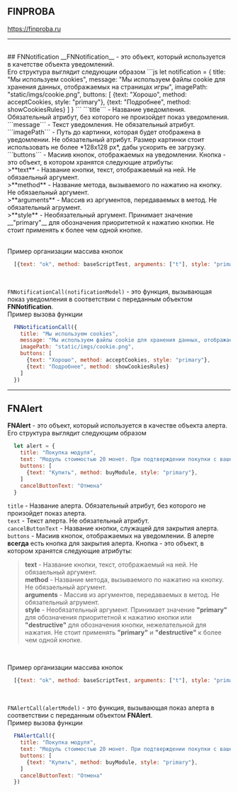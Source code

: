 ## FINPROBA
https://finproba.ru
***
<br>
## FNNotification
__FNNotification__ - это объект, который используется в качетстве объекта уведомлений.<br>
Его структура выглядит следующии образом
```js
  let notification = {
    title: "Мы используем cookies",
    message: "Мы используем файлы cookie для хранения данных, отображаемых на страницах игры",
    imagePath: "static/imgs/cookie.png",
    buttons: [
      {text: "Хорошо", method: acceptCookies, style: "primary"},
      {text: "Подробнее", method: showCookiesRules}
    ]
  }
```
```title``` - Название уведомления. Обязательный атрибут, без которого не произойдет показ уведомления.<br>
```message``` - Текст уведомления. Не обязательный атрибут.<br>
```imagePath``` - Путь до картинки, которая будет отображена в уведомлении. Не обязательный атрибут. Размер картинки стоит использовать не более *128x128 px*, дабы ускорить ее загрузку.<br>
```buttons``` - Масиив кнопок, отображаемых на уведомлении. Кнопка - это объект, в котором хранятся следующие атрибуты:<br>
  >**text** - Название кнопки, текст, отображаемый на ней. Не обязаельный аргумент.<br>
  >**method** - Название метода, вызываемого по нажатию на кнопку. Не обязаельный аргумент.<br>
  >**arguments** - Массив из аргументов, передаваемых в метод. Не обязательный агрумент.<br>
  >**style** - Необязательный аргумент. Принимает значение __"primary"__ для обозначения приоритетной к нажатию кнопки. Не стоит применять к более чем одной кнопке.<br>
<br>

Пример организации массива кнопок
```js
  [{text: "ok", method: baseScriptTest, arguments: ["t"], style: "primary"}, {text: "no"}, {text: "accept", method: AcceptCookies}]
```
<br>

```FNNotificationCall(notificationModel)``` - это функция, вызывающая показ уведомления в соответствии с переданным объектом __FNNotification__.<br>
Пример вызова функции
```js
  FNNotificationCall({
    title: "Мы используем cookies",
    message: "Мы используем файлы cookie для хранения данных, отображаемых на страницах игры",
    imagePath: "static/imgs/cookie.png",
    buttons: [
      {text: "Хорошо", method: acceptCookies, style: "primary"},
      {text: "Подробнее", method: showCookiesRules}
    ]
  })
```
***
## FNAlert
__FNAlert__ - это объект, который используется в качестве объекта алерта.<br>
Его структура выглядит следующим образом
```js
  let alert = {
    title: "Покупка модуля",
    text: "Модуль стоимостью 20 монет. При подтверждении покупки с вашего аккаунта будет списано 20 монет",
    buttons: [
      {text: "Купить", method: buyModule, style: "primary"},
    ]
    cancelButtonText: "Отмена"
  }
```
```title``` - Название алерта. Обязательный атрибут, без которого не произойдет показ алерта.<br>
```text``` - Текст алерта. Не обязательный атрибут.<br>
```cancelButtonText``` - Название кнопки, служащей для закрытия алерта.<br>
```buttons``` - Масиив кнопок, отображаемых на уведомлении. В алерте **всегда** есть кнопка для закрытия алерта. Кнопка - это объект, в котором хранятся следующие атрибуты:<br>
  >**text** - Название кнопки, текст, отображаемый на ней. Не обязаельный аргумент.<br>
  >**method** - Название метода, вызываемого по нажатию на кнопку. Не обязаельный аргумент.<br>
  >**arguments** - Массив из аргументов, передаваемых в метод. Не обязательный агрумент.<br>
  >**style** - Необязательный аргумент. Принимает значение __"primary"__ для обозначения приоритетной к нажатию кнопки или __"destructive"__ для обозначения кнопки, нежелательной для нажатия. Не стоит применять __"primary"__ и __"destructive"__ к более чем одной кнопке.<br>
<br>

Пример организации массива кнопок
```js
  [{text: "ok", method: baseScriptTest, arguments: ["t"], style: "primary"}, {text: "no"}, {text: "accept", method: AcceptCookies}]
```

<br>

```FNAlertCall(alertModel)``` - это функция, вызывающая показ алерта в соответствии с переданным объектом __FNAlert__.<br>
Пример вызова функции
```js
  FNAlertCall({
    title: "Покупка модуля",
    text: "Модуль стоимостью 20 монет. При подтверждении покупки с вашего аккаунта будет списано 20 монет",
    buttons: [
      {text: "Купить", method: buyModule, style: "primary"},
    ]
    cancelButtonText: "Отмена"
  })
```
